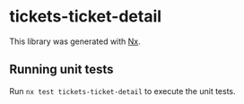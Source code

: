 # tickets-ticket-detail

This library was generated with [Nx](https://nx.dev).

## Running unit tests

Run `nx test tickets-ticket-detail` to execute the unit tests.
